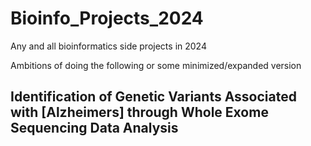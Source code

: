 # Bioinfo_Projects_2024
Any and all bioinformatics side projects in 2024

Ambitions of doing the following or some minimized/expanded version

## Identification of Genetic Variants Associated with [Alzheimers] through Whole Exome Sequencing Data Analysis

